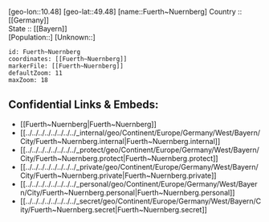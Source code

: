 ﻿---
location: [49.48,10.48] 
mapzoom: [7,12] 
mapmarker: city 
type: City
tags:
- geo/City


SpocWebEntityId: 30326
isDeleted: false
confidential: public

---
[geo-lon::10.48] 
[geo-lat::49.48] 
[name::Fuerth~Nuernberg] 
Country :: [[Germany]]  
State :: [[Bayern]]  
[Population::] 
[Unknown::] 


```leaflet
id: Fuerth~Nuernberg
coordinates: [[Fuerth~Nuernberg]] 
markerFile: [[Fuerth~Nuernberg]] 
defaultZoom: 11 
maxZoom: 18
```


## Confidential Links & Embeds: 
- [[Fuerth~Nuernberg|Fuerth~Nuernberg]]  
- [[../../../../../../../../_internal/geo/Continent/Europe/Germany/West/Bayern/City/Fuerth~Nuernberg.internal|Fuerth~Nuernberg.internal]] 
- [[../../../../../../../../_protect/geo/Continent/Europe/Germany/West/Bayern/City/Fuerth~Nuernberg.protect|Fuerth~Nuernberg.protect]] 
- [[../../../../../../../../_private/geo/Continent/Europe/Germany/West/Bayern/City/Fuerth~Nuernberg.private|Fuerth~Nuernberg.private]] 
- [[../../../../../../../../_personal/geo/Continent/Europe/Germany/West/Bayern/City/Fuerth~Nuernberg.personal|Fuerth~Nuernberg.personal]] 
- [[../../../../../../../../_secret/geo/Continent/Europe/Germany/West/Bayern/City/Fuerth~Nuernberg.secret|Fuerth~Nuernberg.secret]] 
